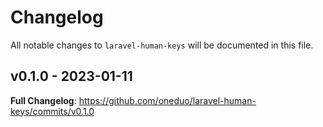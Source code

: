 # Changelog

All notable changes to `laravel-human-keys` will be documented in this file.

## v0.1.0 - 2023-01-11

**Full Changelog**: https://github.com/oneduo/laravel-human-keys/commits/v0.1.0
